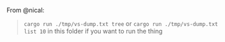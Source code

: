 From @nical:

> `cargo run ./tmp/vs-dump.txt tree` or `cargo run ./tmp/vs-dump.txt list 10` in this folder if you want to run the thing
